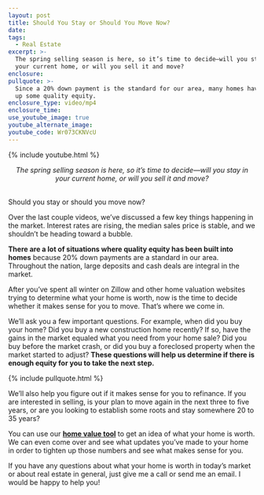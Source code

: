 ```yaml
---
layout: post
title: Should You Stay or Should You Move Now?
date:
tags:
  - Real Estate
excerpt: >-
  The spring selling season is here, so it’s time to decide—will you stay in
  your current home, or will you sell it and move?
enclosure:
pullquote: >-
  Since a 20% down payment is the standard for our area, many homes have built
  up some quality equity.
enclosure_type: video/mp4
enclosure_time:
use_youtube_image: true
youtube_alternate_image:
youtube_code: Wr073CKNVcU
---
```


{% include youtube.html %}

<center><em>The spring selling season is here, so it&rsquo;s time to decide&mdash;will you stay in your current home, or will you sell it and move?</em></center>

<center>&nbsp;</center>

Should you stay or should you move now?&nbsp;

Over the last couple videos, we’ve discussed a few key things happening in the market. Interest rates are rising, the median sales price is stable, and we shouldn’t be heading toward a bubble.&nbsp;

**There are a lot of situations where quality equity has been built into homes** because 20% down payments are a standard in our area. Throughout the nation, large deposits and cash deals are integral in the market.&nbsp;

After you’ve spent all winter on Zillow and other home valuation websites trying to determine what your home is worth, now is the time to decide whether it makes sense for you to move. That’s where we come in.&nbsp;

We’ll ask you a few important questions. For example, when did you buy your home? Did you buy a new construction home recently? If so, have the gains in the market equaled what you need from your home sale? Did you buy before the market crash, or did you buy a foreclosed property when the market started to adjust? **These questions will help us determine if there is enough equity for you to take the next step.**

{% include pullquote.html %}

We’ll also help you figure out if it makes sense for you to refinance. If you are interested in selling, is your plan to move again in the next three to five years, or are you looking to establish some roots and stay somewhere 20 to 35 years?&nbsp;

You can use our **[home value tool](http://www.rioloresidentialgroup.com/cma/property-valuation/)**&nbsp;to get an idea of what your home is worth. We can even come over and see what updates you’ve made to your home in order to tighten up those numbers and see what makes sense for you.

If you have any questions about what your home is worth in today’s market or about real estate in general, just give me a call or send me an email. I would be happy to help you!<br>&nbsp;